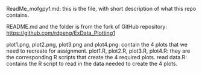 ReadMe_mofgpyf.md: this is the file, with short description of what this repo contains.

README.md and the folder is from the fork of GitHub repository: https://github.com/rdpeng/ExData_Plotting1

plot1.png, plot2.png, plot3.png and plot4.png: contain the 4 plots that we need to recreate for assignment.
plot1.R, plot2.R, plot3.R, plot4.R: they are the corresponding R scripts that create the 4 required plots.
read data.R: contains the R script to read in the data needed to create the 4 plots.  
